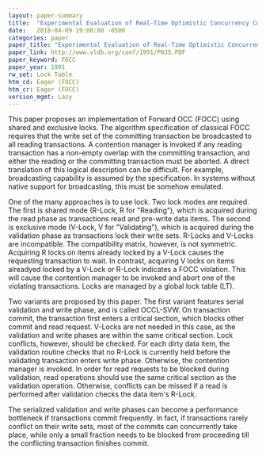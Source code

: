 ```yaml
---
layout: paper-summary
title:  "Experimental Evaluation of Real-Time Optimistic Concurrency Control Schemes"
date:   2018-04-09 19:00:00 -0500
categories: paper
paper_title: "Experimental Evaluation of Real-Time Optimistic Concurrency Control Schemes"
paper_link: http://www.vldb.org/conf/1991/P035.PDF
paper_keyword: FOCC
paper_year: 1991
rw_set: Lock Table
htm_cd: Eager (FOCC)
htm_cr: Eager (FOCC)
version_mgmt: Lazy
---
```


This paper proposes an implementation of Forward OCC (FOCC) using shared and exclusive locks.
The algorithm specification of classical FOCC requires that the write set of the committing
transaction be broadcasted to all reading transactions. A contention manager is 
invoked if any reading transaction has a non-empty overlap with the committing transaction,
and either the reading or the committing transaction must be aborted. A direct translation
of this logical description can be difficult. For example, broadcasting capability is assumed 
by the specification. In systems without native support for broadcasting, this must
be somehow emulated.

One of the many approaches is to use lock. Two lock modes are required. The first is shared mode 
(R-Lock, R for "Reading"), which is acquired during the read phase as transactions read and pre-write data items.
The second is exclusive mode (V-Lock, V for "Validating"), which is acquired during the validation phase
as transactions lock their write sets. R-Locks and V-Locks are incompatible. The compatibility
matrix, however, is not symmetric. Acquiring R locks on items already locked by a V-Lock causes the requesting
transaction to wait. In contrast, acquiring V locks on items alreadyed locked by a V-Lock or R-Lock indicates
a FOCC violation. This will cause the contention manager to be invoked and abort one of the violating transactions.
Locks are managed by a global lock table (LT).

Two variants are proposed by this paper. The first variant features serial validation and write phase, and is called
OCCL-SVW. On transaction commit, the transaction first enters a critical section, which blocks other commit
and read request. V-Locks are not needed in this case, as the validation and write phases are within the same
critical section. Lock conflicts, however, should be checked. For each dirty data item,
the validation routine checks that no R-Lock is currently held before the validating transaction enters write phase. 
Otherwise, the contention manager is invoked. In order for read requests to be blocked during validation, read
operations should use the same critical section as the validation operation. Otherwise, conflicts can be missed if
a read is performed after validation checks the data item's R-Lock.

The serialized validation and write phases can become a performance bottleneck if transactions commit frequently.
In fact, if transactions rarely conflict on their write sets, most of the commits can concurrently take place, while
only a small fraction needs to be blocked from proceeding till the conflicting transaction finishes commit.